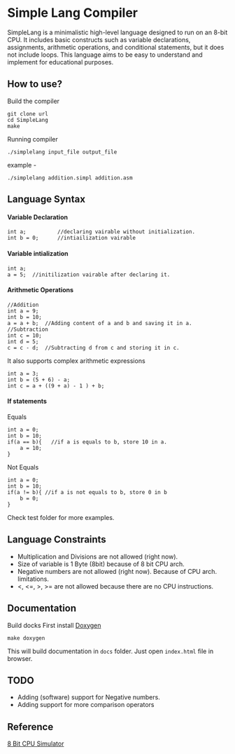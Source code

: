 
# Simple Lang Compiler

SimpleLang is a minimalistic high-level language designed to run on an 8-bit CPU. It includes basic constructs such as variable declarations, assignments, arithmetic operations, and conditional statements, but it does not include loops. This language aims to be easy to understand and implement for educational purposes. 

## How to use?
Build the compiler 

    git clone url
    cd SimpleLang
    make
Running compiler

    ./simplelang input_file output_file
   example - 
   

    ./simplelang addition.simpl addition.asm

## Language Syntax
#### Variable Declaration

    int a; 			//declaring vairable without initialization.
    int b = 0;  	//intiailization vairable

#### Variable intialization
   
    int a;
    a = 5; 	//initilization vairable after declaring it.

#### Arithmetic Operations

    //Addition
    int a = 9;
    int b = 10;
    a = a + b; 	//Adding content of a and b and saving it in a.
    //Subtraction
    int c = 10;
    int d = 5;
    c = c - d;	//Subtracting d from c and storing it in c.

It also supports complex arithmetic expressions

    int a = 3;
    int b = (5 + 6) - a;
    int c = a + ((9 + a) - 1 ) + b;

#### If statements
Equals

    int a = 0;
    int b = 10;
    if(a == b){   //if a is equals to b, store 10 in a.
	    a = 10;
    }
    
Not Equals

    int a = 0;
    int b = 10;
    if(a != b){ //if a is not equals to b, store 0 in b
	    b = 0;
    }
   
   Check test folder for more examples.

## Language Constraints

 - Multiplication and Divisions are not allowed (right now).
 - Size of variable is 1 Byte (8bit) because of 8 bit CPU arch.
 - Negative numbers are not allowed (right now). Because of CPU arch. limitations.
 - <, <=, >, >=  are not allowed because there are no CPU instructions. 

## Documentation
Build docks
First install [Doxygen](https://www.doxygen.nl/download.html)

    make doxygen
This will build documentation in `docs` folder. Just open `index.html` file in browser.

 ## TODO
 

 - Adding (software) support for Negative numbers.
 - Adding support for more comparison operators

## Reference 
[8 Bit CPU Simulator](https://github.com/lightcode/8bit-computer)
